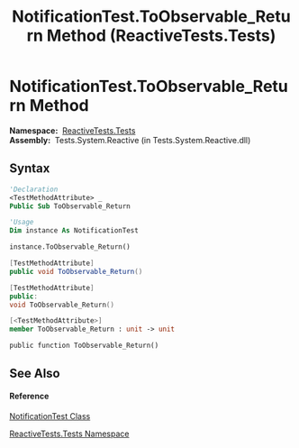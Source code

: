 ﻿---
title: NotificationTest.ToObservable_Return Method  (ReactiveTests.Tests)
TOCTitle: ToObservable_Return Method
ms:assetid: M:ReactiveTests.Tests.NotificationTest.ToObservable_Return
ms:mtpsurl: https://msdn.microsoft.com/en-us/library/reactivetests.tests.notificationtest.toobservable_return(v=VS.103)
ms:contentKeyID: 36620825
ms.date: 06/28/2011
mtps_version: v=VS.103
f1_keywords:
- ReactiveTests.Tests.NotificationTest.ToObservable_Return
dev_langs:
- CSharp
- JScript
- VB
- FSharp
- c++
---

# NotificationTest.ToObservable\_Return Method

**Namespace:**  [ReactiveTests.Tests](hh289046\(v=vs.103\).md)  
**Assembly:**  Tests.System.Reactive (in Tests.System.Reactive.dll)

## Syntax

``` vb
'Declaration
<TestMethodAttribute> _
Public Sub ToObservable_Return
```

``` vb
'Usage
Dim instance As NotificationTest

instance.ToObservable_Return()
```

``` csharp
[TestMethodAttribute]
public void ToObservable_Return()
```

``` c++
[TestMethodAttribute]
public:
void ToObservable_Return()
```

``` fsharp
[<TestMethodAttribute>]
member ToObservable_Return : unit -> unit 
```

``` jscript
public function ToObservable_Return()
```

## See Also

#### Reference

[NotificationTest Class](hh314756\(v=vs.103\).md)

[ReactiveTests.Tests Namespace](hh289046\(v=vs.103\).md)

